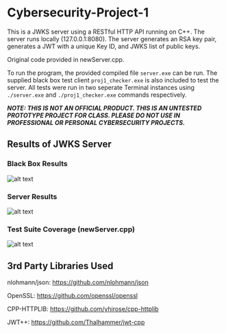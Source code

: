 # Cybersecurity-Project-1

This is a JWKS server using a RESTful HTTP API running on C++. The server runs locally (127.0.0.1:8080). The server generates an RSA key pair, generates a JWT with a unique Key ID, and JWKS list of public keys. 

Original code provided in newServer.cpp.

To run the program, the provided compiled file `server.exe` can be run. The supplied black box test client `proj1_checker.exe` is also included to test the server. All tests were run in two seperate Terminal instances using `./server.exe` and `./proj1_checker.exe` commands respectively.

***NOTE: THIS IS NOT AN OFFICIAL PRODUCT. THIS IS AN UNTESTED PROTOTYPE PROJECT FOR CLASS. PLEASE DO NOT USE IN PROFESSIONAL OR PERSONAL CYBERSECURITY PROJECTS.***

## Results of JWKS Server

### Black Box Results
![alt text](https://media.discordapp.net/attachments/1154202485024620585/1154203056846671883/image.png?width=1440&height=477)
### Server Results
![alt text](https://media.discordapp.net/attachments/1154202485024620585/1154203117932519434/image.png?width=1440&height=495)
### Test Suite Coverage (newServer.cpp)
![alt text](https://cdn.discordapp.com/attachments/1154202485024620585/1154202974021750844/image.png)


## 3rd Party Libraries Used
nlohmann/json: https://github.com/nlohmann/json

OpenSSL: https://github.com/openssl/openssl

CPP-HTTPLIB: https://github.com/yhirose/cpp-httplib

JWT++: https://github.com/Thalhammer/jwt-cpp

